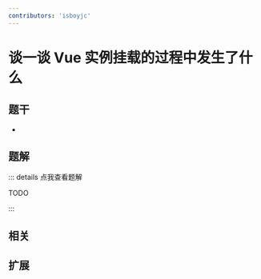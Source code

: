 ```yaml
---
contributors: 'isboyjc'
---
```


# 谈一谈 Vue 实例挂载的过程中发生了什么


## 题干

- 



## 题解

::: details 点我查看题解

  TODO

:::



## 相关



## 扩展
